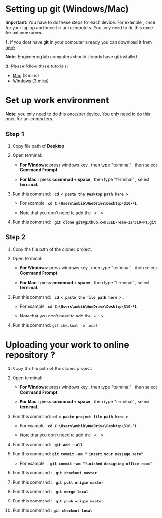 # Setting up git (Windows/Mac)

**Important:** You have to do these steps for each device. For example , once for your laptop and once for uni computers. You only need to do this once for uni computers.

**1.**  If you dont have **git** in your computer already you can download it from [here](https://git-scm.com/downloads).

**Note:** Engineering lab computers should already have git installed.

**2.** Please follow these tutorials:
- [Mac](https://www.youtube.com/watch?v=8BLLShRqKd4) (3 mins)
- [Windows](https://www.youtube.com/watch?v=WgZIv5HI44o) (3 mins)



# Set up work environment

**Note:**  you only need to do this once/per device. You only need to do this once for uni computers.

## Step 1


1. Copy file path of **Desktop**


2. Open terminal:
	- **For Windows**: press windows key , then type "terminal" , then select **Command Prompt**

	
	- **For Mac** : press  **commnad + space** , then type "terminal" , select **ternimal**.


3. Run this command: **`` cd < paste the Desktop path here >``** .
		
	- For example :	 **``cd C:\Users\ambib\OneDrive\Desktop\310-P1``**
	
	- Note that you don't need to add the **`` <  >``** 

	
4. Run this command: **`` git clone git@github.com:EEE-Team-12/310-P1.git``**



## Step 2

1. Copy the file path of the cloned project.


2. Open terminal:
	- **For Windows**: press windows key , then type "terminal" , then select **Command Prompt**

	
	- **For Mac** : press  **commnad + space** , then type "terminal" , select **ternimal**.


3. Run this command: **`` cd < paste the file path here >``** .
		
	- For example :	 **``cd C:\Users\ambib\OneDrive\Desktop\310-P1``**
	
	- Note that you don't need to add the **`` <  >``**  


4. Run this command: ``git checkout -b local``


# Uploading your work to online repository ?

1. Copy the file path of the cloned project.


2. Open terminal:
	- **For Windows**: press windows key , then type "terminal" , then select **Command Prompt**

	
	- **For Mac** : press  **commnad + space** , then type "terminal" , select **ternimal**.



3. Run this command:  **`cd < paste project file path here >`**  

	- For example :  **`cd C:\Users\ambib\OneDrive\Desktop\310-P1`**
	
	 - Note that you don't need to add the **`` <  >``**  


4. Run this command: **`` git add --all``**

5.  Run this command: **``git commit -am " insert your message here"``**


	- For example : **`` git commit -am "finished designing office room"``**

	
7. Run this command : **`` git checkout master``**

8. Run this command : **`` git pull origin master``**

9. Run this command : **`` git merge local``**

 
10. Run this command : **`` git push origin master``**


11. Run this command : **``git checkout local``**




































 






















